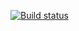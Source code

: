[![Build status](https://ci.appveyor.com/api/projects/status/r9ijqfulcan98ku1?svg=true)](https://ci.appveyor.com/project/Marusya-Belova/setting-ci)
